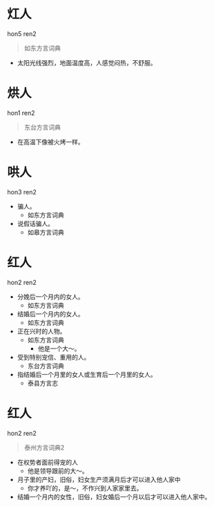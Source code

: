 # 灴人
hon5 ren2
> 如东方言词典
- 太阳光线强烈，地面温度高，人感觉闷热，不舒服。

# 烘人
hon1 ren2
> 东台方言词典
- 在高温下像被火烤一样。

# 哄人
hon3 ren2
+ 骗人。
  * 如东方言词典
+ 说假话骗人。
  * 如皋方言词典

# 红人
hon2 ren2
+ 分娩后一个月内的女人。
  * 如东方言词典
+ 结婚后一个月内的女人。
  * 如东方言词典
+ 正在兴时的人物。
  * 如东方言词典
    - 他是一个大～。
+ 受到特别宠信、重用的人。
  * 东台方言词典
+ 指结婚后一个月里的女人或生育后一个月里的女人。
  * 泰县方言志

# 红人
hon2 ren2
> 泰州方言词典2
- 在权势者面前得宠的人
  - 他是领导跟前的大～。
- 月子里的产妇，旧俗，妇女生产须满月后才可以进入他人家中
  - 你才养吖的，是～，不作兴到人家家里去。
- 结婚一个月内的女性，旧俗，妇女婚后一个月以后才可以进入他人家中。
